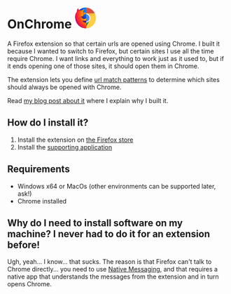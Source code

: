 # OnChrome ![](extension/images/icon48.png)

A Firefox extension so that certain urls are opened using Chrome. I built it because I wanted to switch to Firefox, but certain sites I use all the time require Chrome. I want links and everything to work just as it used to, but if it ends opening one of those sites, it should open them in Chrome.

The extension lets you define [url match patterns](https://developer.mozilla.org/en-US/docs/Mozilla/Add-ons/WebExtensions/Match_patterns) to determine which sites should always be opened with Chrome.

Read [my blog post about it](https://g3rv4.com/2019/06/how-to-migrate-to-firefox) where I explain why I built it.

## How do I install it?

1. Install the extension on [the Firefox store](https://addons.mozilla.org/en-US/firefox/addon/onchrome/)
2. Install the [supporting application](https://onchrome.gervas.io/native-applications)

## Requirements

* Windows x64 or MacOs (other environments can be supported later, ask!)
* Chrome installed

## Why do I need to install software on my machine? I never had to do it for an extension before!

Ugh, yeah... I know... that sucks. The reason is that Firefox can't talk to Chrome directly... you need to use [Native Messaging](https://developer.mozilla.org/en-US/docs/Mozilla/Add-ons/WebExtensions/Native_messaging), and that requires a native app that understands the messages from the extension and in turn opens Chrome.
